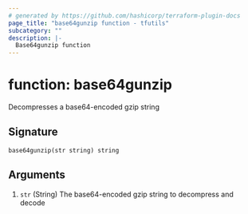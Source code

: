 ```yaml
---
# generated by https://github.com/hashicorp/terraform-plugin-docs
page_title: "base64gunzip function - tfutils"
subcategory: ""
description: |-
  Base64gunzip function
---
```


# function: base64gunzip

Decompresses a base64-encoded gzip string



## Signature

<!-- signature generated by tfplugindocs -->
```text
base64gunzip(str string) string
```

## Arguments

<!-- arguments generated by tfplugindocs -->
1. `str` (String) The base64-encoded gzip string to decompress and decode

